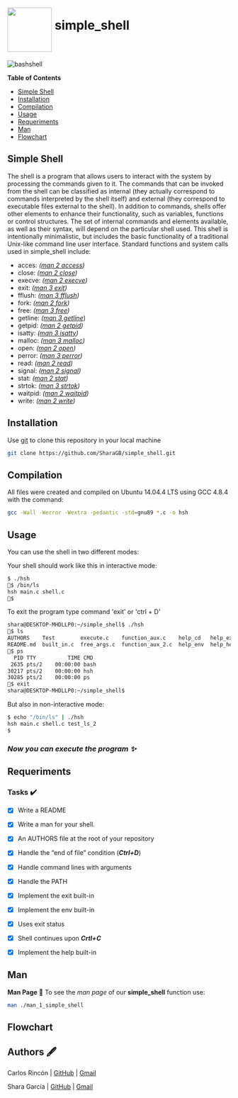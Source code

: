 # <a href="url"><img src="https://user-images.githubusercontent.com/90220978/145126989-7e3c2c83-88fc-477c-ad07-6294086651c2.jpg" align="middle" width="100" height="100"></a> simple_shell

![bashshell](https://user-images.githubusercontent.com/90220978/145126786-e6ada7f9-5a6e-4b41-b577-c3ec4a3ae756.png)


**Table of Contents**
- [Simple Shell](#simple-shell)
- [Installation](#installation)
- [Compilation](#compilation)
- [Usage](#usage)
- [Requeriments](#requeriments)
- [Man](#man)
- [Flowchart](#flowchart)

## Simple Shell
The shell is a program that allows users to interact with the system by processing the commands given to it. The commands that can be invoked from the shell can be classified as internal (they actually correspond to commands interpreted by the shell itself) and external (they correspond to executable files external to the shell). In addition to commands, shells offer other elements to enhance their functionality, such as variables, functions or control structures. The set of internal commands and elements available, as well as their syntax, will depend on the particular shell used.  This shell is intentionally minimalistic, but includes the basic functionality of a traditional Unix-like command line user interface.
Standard functions and system calls used in simple_shell include:

   - acces: *([man 2 access](https://man7.org/linux/man-pages/man2/access.2.html))*
   - close: *([man 2 close](https://man7.org/linux/man-pages/man2/close.2.html))*
   - execve: *([man 2 execve](https://man7.org/linux/man-pages/man2/execve.2.html))*
   - exit: *([man 3 exit](https://man7.org/linux/man-pages/man3/exit.3.html))*
   - fflush: *([man 3 fflush](https://man7.org/linux/man-pages/man3/fflush.3.html))*
   - fork: *([man 2 fork](https://man7.org/linux/man-pages/man2/fork.2.html))*
   - free: *([man 3 free](https://linux.die.net/man/3/free))*
   - getline: *([man 3 getline](https://man7.org/linux/man-pages/man3/getline.3.html)*)
   - getpid: *([man 2 getpid](https://man7.org/linux/man-pages/man2/getpid.2.html))*
   - isatty: *([man 3 isatty](https://man7.org/linux/man-pages/man3/isatty.3.html))*
   - malloc: *([man 3 malloc](https://man7.org/linux/man-pages/man3/free.3.html))*
   - open: *([man 2 open](https://man7.org/linux/man-pages/man2/open.2.html))*
   - perror: *([man 3 perror](https://man7.org/linux/man-pages/man3/perror.3.html))*
   - read: *([man 2 read](https://man7.org/linux/man-pages/man2/read.2.html))*
   - signal: *([man 2 signal](https://man7.org/linux/man-pages/man2/signal.2.html))*
   - stat: *([man 2 stat](https://linux.die.net/man/2/stat))*
   - strtok: *([man 3 strtok](https://man7.org/linux/man-pages/man3/strtok_r.3.html))*
   - waitpid: *([man 2 waitpid](https://linux.die.net/man/2/waitpid))*
   - write: *([man 2 write](https://man7.org/linux/man-pages/man2/write.2.html))*


## Installation

Use [git](https://docs.github.com/en/repositories/creating-and-managing-repositories/cloning-a-repository) to clone this repository in your local machine

```bash
git clone https://github.com/SharaGB/simple_shell.git
```

## Compilation

All files were created and compiled on Ubuntu 14.04.4 LTS using GCC 4.8.4 with the command:

```bash
gcc -Wall -Werror -Wextra -pedantic -std=gnu89 *.c -o hsh
```
## Usage
You can use the shell in two different modes:

Your shell should work like this in interactive mode:

```bash
$ ./hsh
🧿$ /bin/ls
hsh main.c shell.c
🧿$
```
To exit the program type command 'exit' or 'ctrl + D'

```bash
shara@DESKTOP-MHDLLP0:~/simple_shell$ ./hsh
🧿$ ls
AUTHORS    Test        execute.c    function_aux.c    help_cd   help_exit  hsh                 main.h              non_built_in.c          token.c
README.md  built_in.c  free_args.c  function_aux_2.c  help_env  help_help  interactive_mode.c  man_1_simple_shell  non_interactive_mode.c
🧿$ ps
  PID TTY          TIME CMD
 2635 pts/2    00:00:00 bash
30217 pts/2    00:00:00 hsh
30285 pts/2    00:00:00 ps
🧿$ exit
shara@DESKTOP-MHDLLP0:~/simple_shell$
```

But also in non-interactive mode:

```bash
$ echo "/bin/ls" | ./hsh
hsh main.c shell.c test_ls_2
$
```

 ### ***Now you can execute the program ✨***

## Requeriments
### Tasks ✔️

- [x] Write a README
- [x] Write a man for your shell.
- [x] An AUTHORS file at the root of your repository
- [x] Handle the “end of file” condition (***Ctrl+D***)
- [x] Handle command lines with arguments
- [x] Handle the PATH
- [x] Implement the exit built-in
- [x] Implement the env built-in
- [x] Uses exit status
- [x] Shell continues upon ***Crtl+C***
- [x] Implement the help built-in


## Man
**Man Page** 📑
To see the *man page* of our **simple_shell** function use:

```bash
man ./man_1_simple_shell
```

## Flowchart


## Authors 🖋

Carlos Rincón | [GitHub](https://github.com/CarlosRinconsofdev) | [Gmail](3901@holbertonschool.com)

Shara García | [GitHub](https://github.com/SharaGB) | [Gmail](3779@holbertonschool.com)

